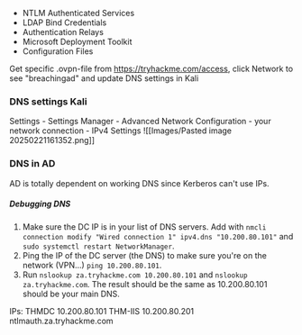 
- NTLM Authenticated Services
- LDAP Bind Credentials
- Authentication Relays
- Microsoft Deployment Toolkit
- Configuration Files


Get specific .ovpn-file from https://tryhackme.com/access, click Network to see "breachingad" and update DNS settings in Kali
### DNS settings Kali

Settings - Settings Manager - Advanced Network Configuration - your network connection - IPv4 Settings
![[Images/Pasted image 20250221161352.png]]

### DNS in AD

AD is totally dependent on working DNS since Kerberos can't use IPs.

##### Debugging DNS

1. Make sure the DC IP is in your list of DNS servers. Add with `nmcli connection modify "Wired connection 1" ipv4.dns "10.200.80.101"` and `sudo systemctl restart NetworkManager`. 
2. Ping the IP of the DC server (the DNS) to make sure you're on the network (VPN...) `ping 10.200.80.101`.
3. Run `nslookup za.tryhackme.com 10.200.80.101` and `nslookup za.tryhackme.com`. The result should be the same as 10.200.80.101 should be your main DNS.

IPs:
THMDC 10.200.80.101
THM-IIS 10.200.80.201
ntlmauth.za.tryhackme.com

